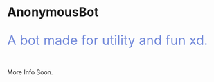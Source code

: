 # AnonymousBot

<p style="color: #7289da; font-size: 30px;">A bot made for utility and fun xd.</p>
<br>
More Info Soon.
